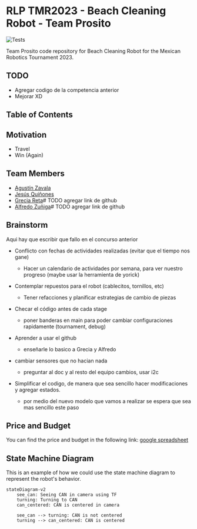 # RLP TMR2023 - Beach Cleaning Robot - Team Prosito

![Tests](https://github.com/AgustinZavalaA/RLP_TMR2023/actions/workflows/tests.yml/badge.svg)

Team Prosito code repository for Beach Cleaning Robot for the Mexican Robotics Tournament 2023.

## TODO

- Agregar codigo de la competencia anterior
- Mejorar XD

## Table of Contents

## Motivation

- Travel
- Win (Again)

## Team Members

- [Agustín Zavala](https://github.com/AgustinZavalaA)
- [Jesús Quiñones](https://github.com/Yisuslalala)
- [Grecia Reta]()# TODO agregar link de github
- [Alfredo Zuñiga]()# TODO agregar link de github

## Brainstorm

Aqui hay que escribir que fallo en el concurso anterior

- Conflicto con fechas de actividades realizadas (evitar que el tiempo nos gane)
    - Hacer un calendario de actividades por semana, para ver nuestro progreso (maybe usar la herramienta de yorick)

- Contemplar repuestos para el robot (cablecitos, tornillos, etc)
    - Tener refacciones y planificar estrategias de cambio de piezas

- Checar el código antes de cada stage
    - poner banderas en main para poder cambiar configuraciones rapidamente (tournament, debug)

- Aprender a usar el github
    - enseñarle lo basico a Grecia y Alfredo

- cambiar sensores que no hacian nada
    - preguntar al doc y al resto del equipo cambios, usar i2c

- Simplificar el codigo, de manera que sea sencillo hacer modificaciones y agregar estados.
    - por medio del nuevo modelo que vamos a realizar se espera que sea mas sencillo este paso

## Price and Budget

You can find the price and budget in the following
link:  [google spreadsheet](https://docs.google.com/spreadsheets/d/1s7RXfJ0vAnRpx-cBgni985kJLPsVXK54_ZkF8j9CS0M/edit?usp=sharing)

## State Machine Diagram

This is an example of how we could use the state machine diagram to represent the robot's behavior.

```mermaid
stateDiagram-v2
    see_can: Seeing CAN in camera using TF
    turning: Turning to CAN
    can_centered: CAN is centered in camera

    see_can --> turning: CAN is not centered
    turning --> can_centered: CAN is centered
```